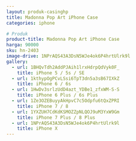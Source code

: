 ```yaml
---
layout: produk-casinghp
title: Madonna Pop Art iPhone Case
categories: iphone

# Produk
product-title: Madonna Pop Art iPhone Case
harga: 90000
sku: hn-2403
image-drive: 1NPrAQS43A3DsN5WJe4ok6P4hrtUlrk9l
gallery:
  - url: 1BHQvTdh2AddPJAih1lrxHdrpQdVyk0F_
    title: iPhone 5 / 5s / SE
  - url: 1kthypOgPCvLSsi6TpT3dn5a3sB67IXkZ
    title: iPhone 6 / 6s
  - url: 1HwDv3srlzUdD4azt_YDBe1_zfxWM-S-S
    title: iPhone 6 Plus / 6s Plus
  - url: 1Ze3OZEBuyyAkHpvC7c5Odpfu6tQxZPRI
    title: iPhone 7 / 8
  - url: 1YXZUH7CdKdKSMOZZpNLQOJ9uM3YxW9Gm
    title: iPhone 7 Plus / 8 Plus
  - url: 1NPrAQS43A3DsN5WJe4ok6P4hrtUlrk9l
    title: iPhone X
---
```

